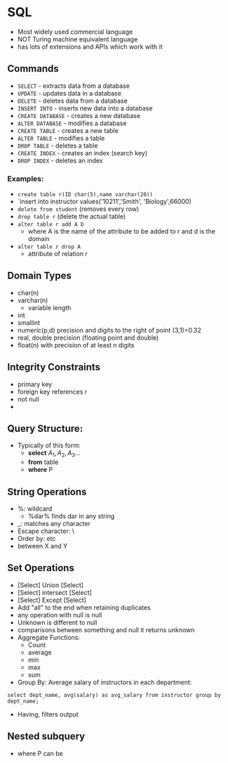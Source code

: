 # SQL
* Most widely used commercial language
* NOT Turing machine equivalent language
* has lots of extensions and APIs which work with it

## Commands
* `SELECT` - extracts data from a database
* `UPDATE` - updates data in a database
* `DELETE` - deletes data from a database
* `INSERT INTO` - inserts new data into a database
* `CREATE DATABASE` - creates a new database
* `ALTER DATABASE` - modifies a database
* `CREATE TABLE` - creates a new table
* `ALTER TABLE` - modifies a table
* `DROP TABLE` - deletes a table
* `CREATE INDEX` - creates an index (search key)
* `DROP INDEX` - deletes an index

### Examples:
* `create table r(ID char(5),name varchar(20)) `
* `insert into instructor values('10211','Smith', 'Biology',66000)
* `delete from student` (removes every row)
* `drop table r` (delete the actual table)
* `alter table r add A D` 
	* where A is the name of the attribute to be added to r and d is the domain
* `alter table r drop A`
	* attribute of relation r 

## Domain Types
* char(n)
* varchar(n)
	* variable length
* int
* smallint
* numeric(p,d) precision and digits to the right of point (3,1)=0.32
* real, double precision (floating point and double)
* float(n) with precision of at least n digits

## Integrity Constraints
* primary key
* foreign key references r
* not null
* 
## Query Structure:
* Typically of this form:
	* **select** $A_1, A_2, A_3...$
	* **from** table 
	* **where** P

## String Operations
* %: wildcard
	* %dar%  finds dar in any string
* \_: matches any character
* Escape character: \
* Order by:   etc
* between X and Y

## Set Operations
* [Select] Union [Select]
* [Select] intersect [Select]
* [Select] Except [Select]
* Add "all" to the end when retaining duplicates
* any operation with null is null
* Unknown is different to null
* comparisons between something and null it returns unknown
* Aggregate Functions:
	* Count
	* average
	* min
	* max
	* sum
* Group By: Average salary of instructors in each department:

`select dept_name, avg(salary) as avg_salary
from instructor
group by dept_name;`

* Having, filters output

## Nested subquery
* where P can be 


